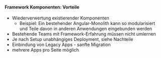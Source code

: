 #### Framework Komponenten: Vorteile

- Wiederverwertung existierender Komponenten
  - Beispiel: Ein bestehender Angular-Monolith kann so modularisiert und Teile davon in anderen Anwendungen eingebunden werden
- Bestehende Teams mit Framework-Erfahrung müssen nicht umlernen
- Je nach Setup unabhängiges Deployment, siehe Nachteile
- Einbindung von Legacy Apps - sanfte Migration
- mehrere Apps pro Seite möglich
